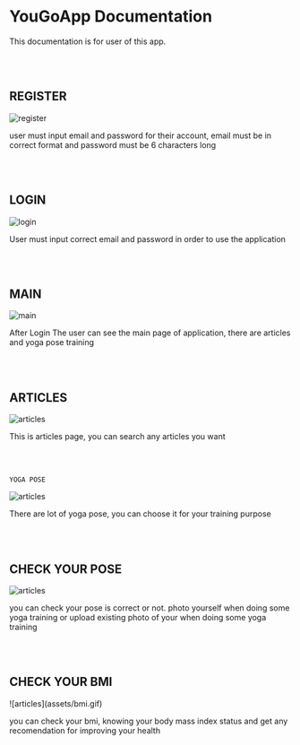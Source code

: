 # YouGoApp Documentation

This documentation is for user of this app.

</br>
</br>

<h2>REGISTER</h2>

![register](assets/register.gif)

<p>user must input email and password for their account, email must be in correct format and password must be 6 characters long</p>

</br>
</br>


<h2>LOGIN</h2>

![login](assets/login.gif)

<p>User must input correct email and password in order to use the application</p>

</br>
</br>

<h2>MAIN</h2>

![main](assets/main.gif)

<p>After Login The user can see the main page of application, there are articles and yoga pose training</p>

</br>
</br>


<h2>ARTICLES</h2>

![articles](assets/articles.gif)

<p>This is articles page, you can search any articles you want</p>

</br>
</br>

`YOGA POSE`

![articles](assets/yogapose.gif)

<p>There are lot of yoga pose, you can  choose it for your training purpose</p>

</br>
</br>


<h2>CHECK YOUR POSE</h2>

![articles](assets/checkYourPose.gif)

<p>you can check your pose is correct or not. photo yourself when doing some yoga training or upload existing photo of your when doing some yoga training </p>

</br>
</br>

<h2>CHECK YOUR BMI</h2>
![articles](assets/bmi.gif)

<p>you can check your bmi, knowing your body mass index status and get any recomendation for improving your health</p>

</br>
</br>



